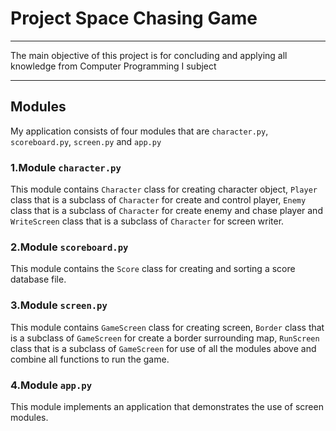 # Project Space Chasing Game
***
The main objective of this project is for concluding and applying
all knowledge from Computer Programming I subject
***

## Modules
My application consists of four modules that are `character.py`, `scoreboard.py`,
`screen.py` and `app.py`

### 1.Module `character.py`
This module contains `Character` class for creating character object, 
`Player` class that is a subclass of `Character` for create and control player, 
`Enemy` class that is a subclass of `Character` for create enemy and chase player and 
`WriteScreen` class that is a subclass of `Character` for screen writer.

### 2.Module `scoreboard.py`
This module contains the `Score` class for creating and sorting a score database file.

### 3.Module `screen.py`
This module contains `GameScreen` class for creating screen,
`Border` class that is a subclass of `GameScreen` for create a border surrounding map, 
`RunScreen` class that is a subclass of `GameScreen` for use of all the modules above and combine all functions to run the game. 

### 4.Module `app.py`
This module implements an application that demonstrates the use of screen modules.
